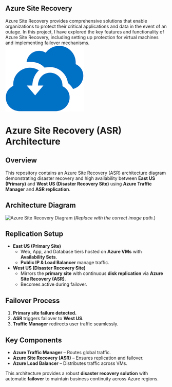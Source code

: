 
## **Azure Site Recovery**
Azure Site Recovery provides comprehensive solutions that enable organizations to protect their critical applications and data in the event of an outage. In this project, I have explored the key features and functionality of Azure Site Recovery, including setting up protection for virtual machines and implementing failover mechanisms.
![](imageazure.png)
# **Azure Site Recovery (ASR) Architecture**

## **Overview**
This repository contains an Azure Site Recovery (ASR) architecture diagram demonstrating disaster recovery and high availability between **East US (Primary)** and **West US (Disaster Recovery Site)** using **Azure Traffic Manager** and **ASR replication**.


## **Architecture Diagram**
![Azure Site Recovery Diagram](recovery.avif)
(*Replace with the correct image path.*)

## **Replication Setup**
- **East US (Primary Site)**
  - Web, App, and Database tiers hosted on **Azure VMs** with **Availability Sets**.
  - **Public IP & Load Balancer** manage traffic.
- **West US (Disaster Recovery Site)**
  - Mirrors the **primary site** with continuous **disk replication** via **Azure Site Recovery (ASR)**.
  - Becomes active during failover.

## **Failover Process**
1. **Primary site failure detected.**
2. **ASR** triggers failover to **West US**.
3. **Traffic Manager** redirects user traffic seamlessly.

## **Key Components**
- **Azure Traffic Manager** – Routes global traffic.
- **Azure Site Recovery (ASR)** – Ensures replication and failover.
- **Azure Load Balancer** – Distributes traffic across VMs.

This architecture provides a robust **disaster recovery solution** with automatic **failover** to maintain business continuity across Azure regions.
